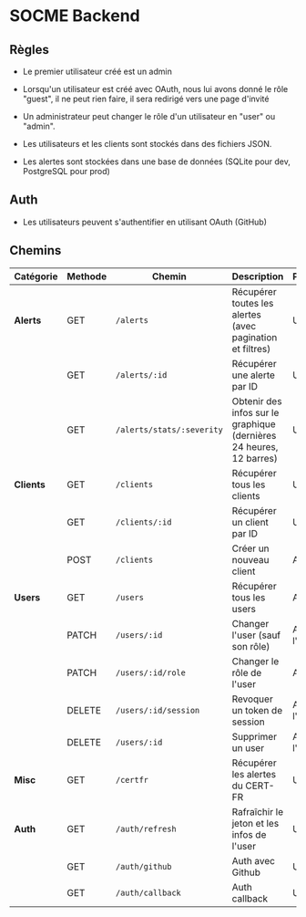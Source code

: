 # SOCME Backend

## Règles

- Le premier utilisateur créé est un admin
- Lorsqu'un utilisateur est créé avec OAuth, nous lui avons donné le rôle "guest", il ne peut rien faire, il sera redirigé vers une page d'invité
- Un administrateur peut changer le rôle d'un utilisateur en "user" ou "admin".

- Les utilisateurs et les clients sont stockés dans des fichiers JSON.
- Les alertes sont stockées dans une base de données (SQLite pour dev, PostgreSQL pour prod)

## Auth

- Les utilisateurs peuvent s'authentifier en utilisant OAuth (GitHub)

## Chemins

| **Catégorie**  | **Methode** | **Chemin**                          | **Description**                                      | **Permissions** |
|--------------|----------|--------------------------------|--------------------------------------------------|----------------|
| **Alerts**   | GET      | `/alerts`                     | Récupérer toutes les alertes (avec pagination et filtres) | User |
|              | GET      | `/alerts/:id`                 | Récupérer une alerte par ID                         | User |
|              | GET      | `/alerts/stats/:severity`     | Obtenir des infos sur le graphique (dernières 24 heures, 12 barres)   | User |
| **Clients**  | GET      | `/clients`                    | Récupérer tous les clients                                | User |
|              | GET      | `/clients/:id`                | Récupérer un client par ID                           | User |
|              | POST     | `/clients`                    | Créer un nouveau client                           | Admin |
| **Users**    | GET      | `/users`                      | Récupérer tous les users                                 | Admin |
|              | PATCH    | `/users/:id`             | Changer l'user (sauf son rôle)                              | Admin ou l'user |
|              | PATCH    | `/users/:id/role`             | Changer le rôle de l'user                              | Admin |
|              | DELETE   | `/users/:id/session`          | Revoquer un token de session                    | Admin ou l'user |
|              | DELETE   | `/users/:id`                  | Supprimer un user                                 | Admin ou l'user |
| **Misc**     | GET      | `/certfr`                     | Récupérer les alertes du CERT-FR                        | User |
| **Auth**     | GET      | `/auth/refresh`               | Rafraîchir le jeton et les infos de l'user                     | User |
| | GET      | `/auth/github`               | Auth avec Github | User |
| | GET      | `/auth/callback`               | Auth callback | User |
